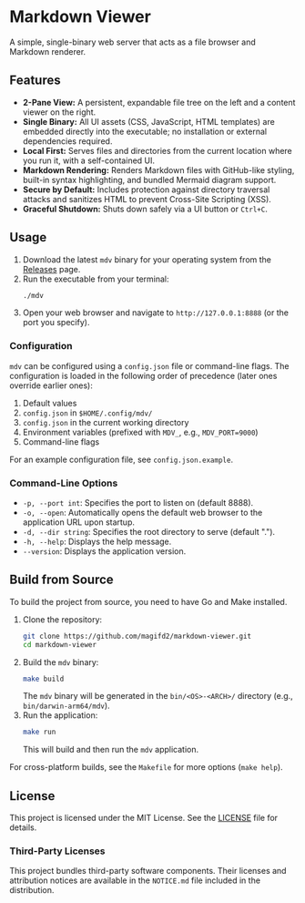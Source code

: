 # Markdown Viewer

A simple, single-binary web server that acts as a file browser and Markdown renderer.

## Features

- **2-Pane View:** A persistent, expandable file tree on the left and a content viewer on the right.
- **Single Binary:** All UI assets (CSS, JavaScript, HTML templates) are embedded directly into the executable; no installation or external dependencies required.
- **Local First:** Serves files and directories from the current location where you run it, with a self-contained UI.
- **Markdown Rendering:** Renders Markdown files with GitHub-like styling, built-in syntax highlighting, and bundled Mermaid diagram support.
- **Secure by Default:** Includes protection against directory traversal attacks and sanitizes HTML to prevent Cross-Site Scripting (XSS).
- **Graceful Shutdown:** Shuts down safely via a UI button or `Ctrl+C`.

## Usage

1.  Download the latest `mdv` binary for your operating system from the [Releases](https://github.com/magifd2/markdown-viewer/releases) page.
2.  Run the executable from your terminal:
    ```bash
    ./mdv
    ```
4.  Open your web browser and navigate to `http://127.0.0.1:8888` (or the port you specify).

### Configuration

`mdv` can be configured using a `config.json` file or command-line flags. The configuration is loaded in the following order of precedence (later ones override earlier ones):

1.  Default values
2.  `config.json` in `$HOME/.config/mdv/`
3.  `config.json` in the current working directory
4.  Environment variables (prefixed with `MDV_`, e.g., `MDV_PORT=9000`)
5.  Command-line flags

For an example configuration file, see `config.json.example`.

### Command-Line Options

- `-p, --port int`: Specifies the port to listen on (default 8888).
- `-o, --open`: Automatically opens the default web browser to the application URL upon startup.
- `-d, --dir string`: Specifies the root directory to serve (default ".").
- `-h, --help`: Displays the help message.
- `--version`: Displays the application version.

## Build from Source

To build the project from source, you need to have Go and Make installed.

1.  Clone the repository:
    ```bash
    git clone https://github.com/magifd2/markdown-viewer.git
    cd markdown-viewer
    ```
2.  Build the `mdv` binary:
    ```bash
    make build
    ```
    The `mdv` binary will be generated in the `bin/<OS>-<ARCH>/` directory (e.g., `bin/darwin-arm64/mdv`).
3.  Run the application:
    ```bash
    make run
    ```
    This will build and then run the `mdv` application.

For cross-platform builds, see the `Makefile` for more options (`make help`).

## License

This project is licensed under the MIT License. See the [LICENSE](LICENSE) file for details.

### Third-Party Licenses

This project bundles third-party software components. Their licenses and attribution notices are available in the `NOTICE.md` file included in the distribution.
